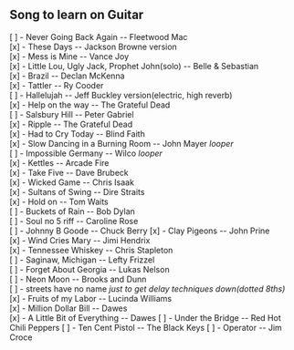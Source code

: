 ## Song to learn on Guitar
[ ] - Never Going Back Again -- Fleetwood Mac  
[x] - These Days -- Jackson Browne version  
[x] - Mess is Mine -- Vance Joy  
[x] - Little Lou, Ugly Jack, Prophet John(solo) -- Belle & Sebastian  
[x] - Brazil -- Declan McKenna  
[x] - Tattler -- Ry Cooder  
[ ] - Hallelujah -- Jeff Buckley version(electric, high reverb)  
[x] - Help on the way -- The Grateful Dead  
[ ] - Salsbury Hill -- Peter Gabriel  
[x] - Ripple -- The Grateful Dead  
[x] - Had to Cry Today -- Blind Faith  
[x] - Slow Dancing in a Burning Room -- John Mayer *looper*  
[ ] - Impossible Germany -- Wilco *looper*  
[x] - Kettles -- Arcade Fire  
[x] - Take Five -- Dave Brubeck  
[x] - Wicked Game -- Chris Isaak  
[x] - Sultans of Swing -- Dire Straits  
[x] - Hold on -- Tom Waits  
[ ] - Buckets of Rain -- Bob Dylan  
[ ] - Soul no 5 riff -- Caroline Rose  
[ ] - Johnny B Goode -- Chuck Berry
[x] - Clay Pigeons -- John Prine  
[x] - Wind Cries Mary -- Jimi Hendrix  
[x] - Tennessee Whiskey -- Chris Stapleton  
[ ] - Saginaw, Michigan -- Lefty Frizzel  
[ ] - Forget About Georgia -- Lukas Nelson  
[ ] - Neon Moon -- Brooks and Dunn  
[ ] - streets have no name *just to get delay techniques down(dotted 8ths)*  
[x] - Fruits of my Labor -- Lucinda Williams  
[x] - Million Dollar Bill -- Dawes  
[x] - A Little Bit of Everything -- Dawes
[ ] - Under the Bridge -- Red Hot Chili Peppers
[ ] - Ten Cent Pistol -- The Black Keys
[ ] - Operator -- Jim Croce
